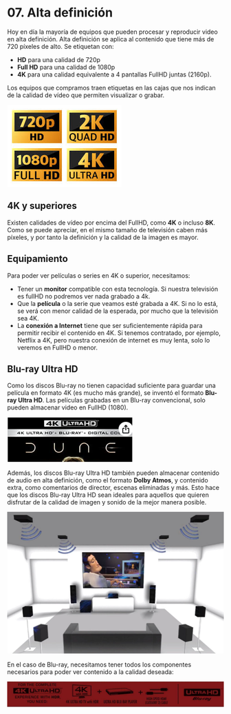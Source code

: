 # 07. Alta definición

Hoy en día la mayoría de equipos que pueden procesar y reproducir video en alta definición. Alta definición se aplica al contenido que tiene más de 720 píxeles de alto. Se etiquetan con:

- **HD** para una calidad de 720p
- **Full HD** para una calidad de 1080p
- **4K** para una calidad equivalente a 4 pantallas FullHD juntas (2160p).

Los equipos que compramos traen etiquetas en las cajas que nos indican de la calidad de vídeo que permiten visualizar o grabar.

![](img/2023-03-21-16-27-42.png)

## 4K y superiores

Existen calidades de vídeo por encima del FullHD, como **4K** o incluso **8K**. Como se puede apreciar, en el mismo tamaño de televisión caben más píxeles, y por tanto la definición y la calidad de la imagen es mayor.

## Equipamiento

Para poder ver películas o series en 4K o superior, necesitamos:

- Tener un **monitor** compatible con esta tecnología. Si nuestra televisión es fullHD no podremos ver nada grabado a 4k.
- Que la **película** o la serie que veamos esté grabada a 4K. Si no lo está, se verá con menor calidad de la esperada, por mucho que la televisión sea 4K.
- La **conexión a Internet** tiene que ser suficientemente rápida para permitir recibir el contenido en 4K. Si tenemos contratado, por ejemplo, Netflix a 4K, pero nuestra conexión de internet es muy lenta, solo lo veremos en FullHD o menor.

## Blu-ray Ultra HD

Como los discos Blu-ray no tienen capacidad suficiente para guardar una película en formato 4K (es mucho más grande), se inventó el formato **Blu-ray Ultra HD**. Las películas grabadas en un Blu-ray convencional, solo pueden almacenar video en FullHD (1080).

![](img/2023-03-21-16-24-33.png)

Además, los discos Blu-ray Ultra HD también pueden almacenar contenido de audio en alta definición, como el formato **Dolby Atmos**, y contenido extra, como comentarios de director, escenas eliminadas y más. Esto hace que los discos Blu-ray Ultra HD sean ideales para aquellos que quieren disfrutar de la calidad de imagen y sonido de la mejor manera posible.

![](img/2023-03-21-16-25-29.png)

En el caso de Blu-ray, necesitamos tener todos los componentes necesarios para poder ver contenido a la calidad deseada:

![](img/2023-03-21-16-23-32.png)
